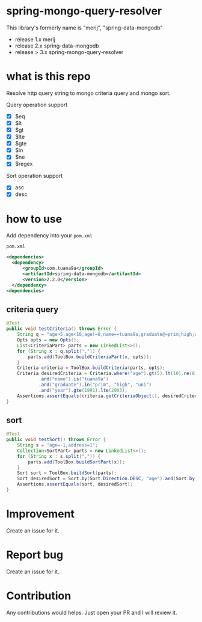 # spring-mongo-query-resolver

This library's formerly name is "merij", "spring-data-mongodb"

- release 1.x merij
- release 2.x spring-data-mongodb
- release > 3.x spring-mongo-query-resolver

# what is this repo

Resolve http query string to mongo criteria query and mongo sort.

Query operation support
- [x] $eq
- [x] $lt
- [x] $gt
- [x] $lte
- [x] $gte
- [x] $in
- [x] $ne
- [x] $regex

Sort operation support
- [x] asc
- [x] desc

# how to use

Add dependency into your `pom.xml`

`pom.xml`

```xml
<dependencies>
  <dependency>
      <groupId>com.tuana9a</groupId>
      <artifactId>spring-data-mongodb</artifactId>
      <version>2.2.0</version>
  </dependency>
<dependencies>
```

## criteria query

```java
@Test
public void testCriteria() throws Error {
    String q = "age>5,age<10,age!=8,name==tuana9a,graduate@=prim;high;uni,year>=1991,year<=2003";
    Opts opts = new Opts();
    List<CriteriaPart> parts = new LinkedList<>();
    for (String x : q.split(",")) {
        parts.add(ToolBox.buildCriteriaPart(x, opts));
    }
    Criteria criteria = ToolBox.buildCriteria(parts, opts);
    Criteria desiredCriteria = Criteria.where("age").gt(5).lt(10).ne(8)
            .and("name").is("tuana9a")
            .and("graduate").in("prim", "high", "uni")
            .and("year").gte(1991).lte(2003);
    Assertions.assertEquals(criteria.getCriteriaObject(), desiredCriteria.getCriteriaObject());
}
```

## sort

```java
@Test
public void testSort() throws Error {
    String s = "age=-1,address=1";
    Collection<SortPart> parts = new LinkedList<>();
    for (String x : s.split(",")) {
        parts.add(ToolBox.buildSortPart(x));
    }
    Sort sort = ToolBox.buildSort(parts);
    Sort desiredSort = Sort.by(Sort.Direction.DESC, "age").and(Sort.by(Sort.Direction.ASC, "address"));
    Assertions.assertEquals(sort, desiredSort);
}
```

# Improvement

Create an issue for it.

# Report bug

Create an issue for it.

# Contribution

Any contributions would helps. Just open your PR and I will review it.
